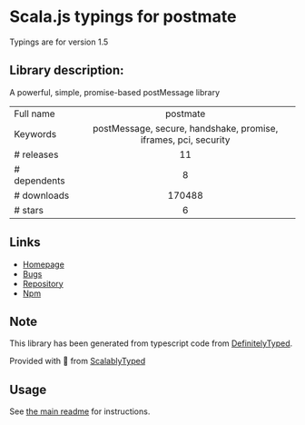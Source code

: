 
# Scala.js typings for postmate

Typings are for version 1.5

## Library description:
A powerful, simple, promise-based postMessage library

|                    |                 |
| ------------------ | :-------------: |
| Full name          | postmate |
| Keywords           | postMessage, secure, handshake, promise, iframes, pci, security |
| # releases         | 11 |
| # dependents       | 8 |
| # downloads        | 170488 |
| # stars            | 6 |

## Links
- [Homepage](https://github.com/dollarshaveclub/postmate)
- [Bugs](https://github.com/dollarshaveclub/postmate/issues)
- [Repository](https://github.com/dollarshaveclub/postmate)
- [Npm](https://www.npmjs.com/package/postmate)
    


## Note
This library has been generated from typescript code from [DefinitelyTyped](https://definitelytyped.org).

Provided with :purple_heart: from [ScalablyTyped](https://github.com/oyvindberg/ScalablyTyped)

## Usage
See [the main readme](../../readme.md) for instructions.


